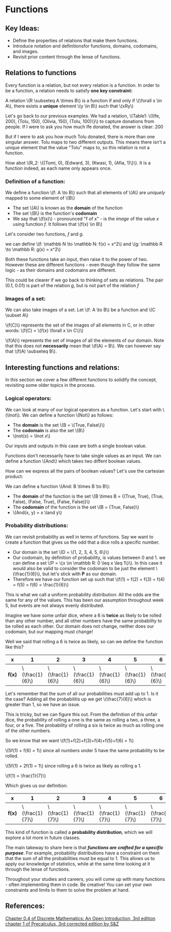 # Functions
## Key Ideas:
- Define the properties of relations that make them functions.
- Introduce notation and definitionsfor functions, domains, codomains, and images.
- Revisit prior content through the lense of functions.

## Relations to functions

Every function is a relation, but not every relation is a function. In order to be a function, a relation needs to satisfy **one key constraint:** 

A relation \\(R \subseteq A \times B\\) is a function if and only if \\(\forall x \in A\\), there exists a **unique** element \\(y \in B\\) such that \\(xRy\\)

Let's go back to our previous examples. We had a relation,  \\(Table1: \\{(Ife, 200), (Tolu, 150), (Olivia, 150), (Tolu, 100)\\}\\) to capture donations from people. If I were to ask you how much Ife donated, the answer is clear: 200

But if I were to ask you how much Tolu donated, there is more than one singular answer. Tolu maps to two different outputs. This means there isn't a unique element that the value "Tolu" maps to, so this relation is not a function.

How abot \\(R_2: \\{(Tomi, 0), (Edward, 3), (Kwasi, 1), (Afia, 1)\\}\\). It is a function indeed, as each name only appears once.

### Definition of a function:

We define a function \\(f: A \to B\\) such that all elements of \\(A\\) are *uniquely* mapped to some element of \\(B\\)

- The set \\(A\\) is known as the **domain** of the function
- The set \\(B\\) is the function's **codomain**
- We say that \\(f(x)\\) - pronounced "f of x" - is the *image* of the value *x* using function *f*.  It follows that \\(f(x) \in B\\)

Let's consider two functions, *f* and *g*. 

we can define \\(f: \mathbb N \to \mathbb N: f(x) = x^2\\) and \\(g: \mathbb R \to \mathbb R: g(x) = x^2\\)

Both these functions take an input, then raise it to the power of two. However these are different functions - even though they follow the same logic - as their domains and codomains are different. 

This could be clearer if we go back to thinking of sets as relations. The pair (0.1, 0.01) is part of the relation *g*, but is not part of the relation *f* 

### Images of a set:
We can also take images of a set. Let \\(f: A \to B\\) be a function and \\(C \subset A\\)

\\(f(C)\\) represents the set of the images of all elements in C, or in other words: \\(f(C) = \\{f(x) \forall x \in C\\}\\)

\\(f(A)\\) represents the set of images of all the elements of our domain. Note that this does not **necessarily** mean that \\(f(A) = B\\). We can however say that \\(f(A) \subseteq B\\).

## Interesting functions and relations:

In this section we cover a few different functions to solidify the concept, revisiting some older topics in the process.

### Logical operators:

We can look at many of our logical operators as a function. Let's start with \\(\lnot\\). We can define a function \\(Not\\) as follows:
- The **domain** is the set \\(B = \\{True, False\\}\\)
- The **codomain** is also the set \\(B\\)
- \\(not(x) = \\lnot x\\)

Our inputs and outputs in this case are both a single boolean value.

Functions don't necessarily have to take single values as an input. We can define a function \\(And\\) which takes two diffent boolean values. 

How can we express all the pairs of boolean values? Let's use the cartesian product:

We can define a function \\(And: B \times B \to B\\):
- The **domain** of the function is the set \\(B \times B = {(True, True), (True, False), (False, True), (False, False)}\\)
- The **codomain** of the function is the set \\(B = {True, False}\\)
- \\(And(x, y) = x \land y\\)

### Probability distributions:

We can revisit probability as well in terms of functions. Say we want to create a function that gives us the odd that a dice rolls a specific number. 

- Our domain is the set \\(D = \\{1, 2, 3, 4, 5, 6\\}\\)
- Our codomain, by definition of probability, is values between 0 and 1. we can define a set \\(P = \\{x \in \mathbb R: 0 \leq x \leq 1\\}\\). In this case it would also be valid to consider the codomain to be just the element \\(\frac{1}{6}\\), but let's stick with **P** as our domain.
- Therefore we have our function set up such that \\(f(1) = f(2) = f(3) = f(4) = f(5) = f(6) = \frac{1}{6}\\)

This is what we call a uniform probability distribution: All the odds are the same for any of the values. This has been our assumption throughout week 5, but events are not always evenly distributed.

Imagine we have some unfair dice, where a 6 is **twice** as likely to be rolled than any other number, and all other numbers have the same probability to be rolled as each other. Our domain does not change, neither does our codomain, but our mapping must change!

Well we said that rolling a 6 is twice as likely, so can we define the function like this?

|x|1|2|3|4|5|6|
|-|-|-|-|-|-|-|
|**f(x)**|\\(\frac{1}{6}\\)|\\(\frac{1}{6}\\)|\\(\frac{1}{6}\\)|\\(\frac{1}{6}\\)|\\(\frac{1}{6}\\)|\\(\frac{2}{6}\\)|

Let's remember that the sum of all our probabilities must add up to 1. Is it the case? Adding all the probabilitis up we get \\(\frac{7}{6}\\) which is greater than 1, so we have an issue. 

This is tricky, but we can figure this out. From the definition of this unfair dice, the probability of rolling a one is the same as rolling a two, a three, a four, or a five. The probability of rolling a six is twice as much as rolling one of the other numbers. 

So we know that we want \\(f(1)+f(2)+f(3)+f(4)+f(5)+f(6) = 1\\)

\\(5f(1) + f(6) = 1\\) since all numbers under 5 have the same probability to be rolled.

\\(5f(1) + 2f(1) = 1\\) since rolling a 6 is twice as likely as rolling a 1.

\\(f(1) = \frac{1}{7}\\)

Which gives us our definition:

|x|1|2|3|4|5|6|
|-|-|-|-|-|-|-|
|**f(x)**|\\(\frac{1}{7}\\)|\\(\frac{1}{7}\\)|\\(\frac{1}{7}\\)|\\(\frac{1}{7}\\)|\\(\frac{1}{7}\\)|\\(\frac{2}{7}\\)|

This kind of function is called a **probability distribution**, which we will explore a lot more in future classes. 

The main takeway to share here is that ***functions are crafted for a specific purpose***. For example, probability distributions have a constraint on them that the sum of all the probabilities must be equal to 1. This allows us to apply our knowledge of statistics, while at the same time looking at it through the lense of functions. 

Throughout your studies and careers, you will come up with many functions - often implementing them in code. Be creative! You can set your own constraints and limits to them to solve the problem at hand.


## References:
[Chapter 0.4 of Discrete Mathematics: An Open Introduction, 3rd edition](http://discrete.openmathbooks.org/dmoi3/sec*intro-functions.html)
[chapter 1 of Precalculus, 3rd corrected edition by S&Z](https://www.stitz-zeager.com/szprecalculus07042013.pdf)
